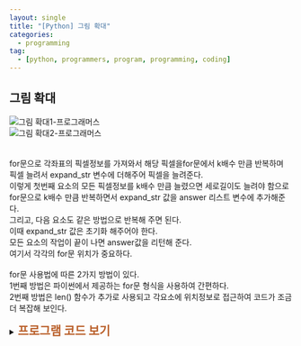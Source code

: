 ```yaml
---
layout: single
title: "[Python] 그림 확대"
categories:
  - programming
tag:
  - [python, programmers, program, programming, coding]
---  
```


## 그림 확대  

![그림 확대1-프로그래머스](https://github.com/user-attachments/assets/58210e8a-7cc3-4845-b3fc-2bfda10d5991)  
![그림 확대2-프로그래머스](https://github.com/user-attachments/assets/c9199a04-035a-4d7a-afe8-0ff2f9c23490)  
<br />  
for문으로 각좌표의 픽셀정보를 가져와서 해당 픽셀을for문에서 k배수 만큼 반복하며 픽셀 늘려서 expand_str 변수에 
더해주어 픽셀을 늘려준다.  
이렇게 첫번째 요소의 모든 픽셀정보를 k배수 만큼 늘렸으면 세로길이도 늘려야 함으로
for문으로 k배수 만큼 반복하면서 expand_str 값을 answer 리스트 변수에 추가해준다.  
그리고, 다음 요소도 같은 방법으로 반복해 주면 된다.  
이때 expand_str 값은 초기화 해주어야 한다.  
모든 요소의 작업이 끝이 나면 answer값을 리턴해 준다.  
여기서 각각의 for문 위치가 중요하다.   
<br />
for문 사용법에 따른 2가지 방법이 있다.  
1번째 방법은 파이썬에서 제공하는 for문 형식을 사용하여 간편하다.  
2번째 방법은 len() 함수가 추가로 사용되고 각요소에 위치정보로 접근하여 코드가 조금더 복잡해 보인다. 
<br />  
<details>
    <summary><span style="font-size:1.5em; font-weight:bold; color:#BA602B; cursor:pointer">프로그램 코드 보기</span></summary>  

    ### for문 사용법에 따른 1번째 예시 (1)  
    <div markdown="1">   
```python
def solution(picture, k):
    answer = []
    expand_str = ''
    
    for p1 in picture: # picture 리스트변수에서 요소를 차례대로 가져와 p1에 넣어준다.
        expand_str = ''
        for p2 in p1: # p1 요소에 들어 있는 픽셀정보를 가져와 차례대로 p2 에 넣어준다.
            for e in range(k): # k배 만큼 반복하며 해당좌표의 픽셀을 가로로 늘린다.
                expand_str += p2
        for e in range(k): # 가로로 늘어난 픽셀정보를 k배만큼(세로) answer 리스트 변수에 추가 한다.
            answer.append(expand_str)

    return answer
```   
    </div>  
    <br />
    ### for문 사용법에 따른 2번째 예시 (2)  
    <div markdown="1">   
```python
def solution(picture, k):
    answer = []
    expand_str = ''
    
    for i in range(len(picture)): # picture 각요소의 순서를 i에 넣어 준다.
        expand_str = ''
        for j in range(len(picture[i])): # 해당좌표의 픽셀 위치를 가져온다.
            for e in range(k): # k배 만큼 반복하며 해당좌표의 픽셀을 가로로 늘린다.
                expand_str += picture[i][j] # 해당좌표의 픽셀 정보를 가져와 더해준다.
        for e in range(k): # 가로로 늘어난 픽셀정보를 k배만큼(세로) answer 리스트 변수에 추가 한다.
            answer.append(expand_str)

    return answer
```
    </div>
</details>

